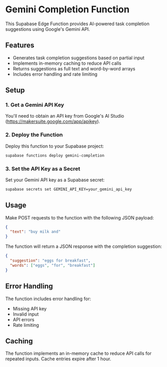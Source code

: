 # Gemini Completion Function

This Supabase Edge Function provides AI-powered task completion suggestions using Google's Gemini API.

## Features

- Generates task completion suggestions based on partial input
- Implements in-memory caching to reduce API calls
- Returns suggestions as full text and word-by-word arrays
- Includes error handling and rate limiting

## Setup

### 1. Get a Gemini API Key

You'll need to obtain an API key from Google's AI Studio (https://makersuite.google.com/app/apikey).

### 2. Deploy the Function

Deploy this function to your Supabase project:

```bash
supabase functions deploy gemini-completion
```

### 3. Set the API Key as a Secret

Set your Gemini API key as a Supabase secret:

```bash
supabase secrets set GEMINI_API_KEY=your_gemini_api_key
```

## Usage

Make POST requests to the function with the following JSON payload:

```json
{
  "text": "buy milk and"
}
```

The function will return a JSON response with the completion suggestion:

```json
{
  "suggestion": "eggs for breakfast",
  "words": ["eggs", "for", "breakfast"]
}
```

## Error Handling

The function includes error handling for:
- Missing API key
- Invalid input
- API errors
- Rate limiting

## Caching

The function implements an in-memory cache to reduce API calls for repeated inputs. Cache entries expire after 1 hour.
